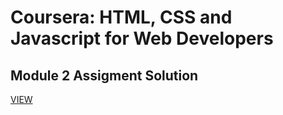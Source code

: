 # Coursera: HTML, CSS and Javascript for Web Developers

## Module 2 Assigment Solution
[VIEW](https://github.com/glacy/coursera-html-css-js/blob/066aee1862385b725759c8afa16f35da602241c1/mod2_solution/index.html)
